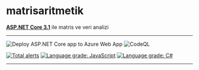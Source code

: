 # matrisaritmetik

**[ASP.NET Core 3.1](https://dotnet.microsoft.com/download/dotnet-core/3.1)** ile matris ve veri analizi

---
  ![Deploy ASP.NET Core app to Azure Web App](https://github.com/secretbiz/matrisaritmetik/workflows/Deploy%20ASP.NET%20Core%20app%20to%20Azure%20Web%20App/badge.svg?branch=main) 
  ![CodeQL](https://github.com/secretbiz/matrisaritmetik/workflows/CodeQL/badge.svg?branch=main)
  
  [![Total alerts](https://img.shields.io/lgtm/alerts/g/secretbiz/matrisaritmetik.svg?logo=lgtm&logoWidth=18)](https://lgtm.com/projects/g/secretbiz/matrisaritmetik/alerts/)  [![Language grade: JavaScript](https://img.shields.io/lgtm/grade/javascript/g/secretbiz/matrisaritmetik.svg?logo=lgtm&logoWidth=18)](https://lgtm.com/projects/g/secretbiz/matrisaritmetik/context:javascript)  [![Language grade: C#](https://img.shields.io/lgtm/grade/csharp/g/secretbiz/matrisaritmetik.svg?logo=lgtm&logoWidth=18)](https://lgtm.com/projects/g/secretbiz/matrisaritmetik/context:csharp)
  
---
